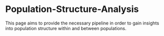 Population-Structure-Analysis
=============================

This page aims to provide the necessary pipeline in order to gain insights into population structure within and between populations. 
